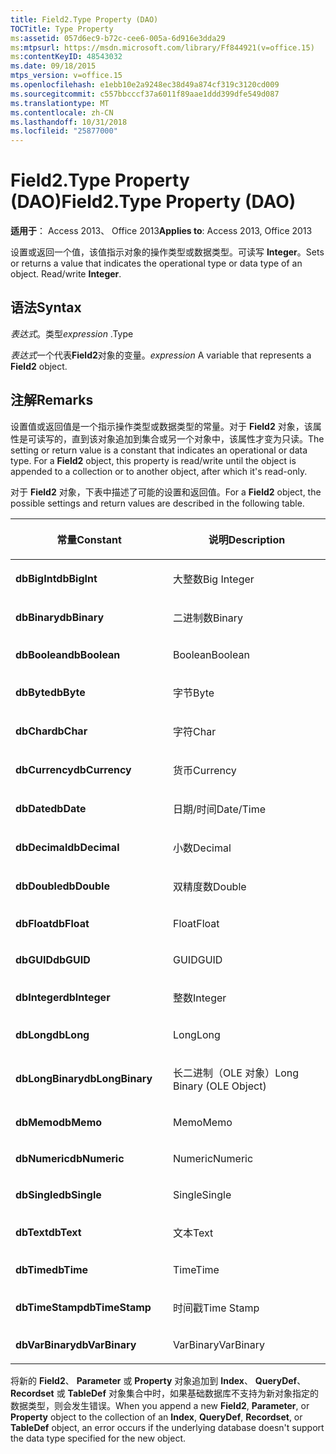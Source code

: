 ```yaml
---
title: Field2.Type Property (DAO)
TOCTitle: Type Property
ms:assetid: 057d6ec9-b72c-cee6-005a-6d916e3dda29
ms:mtpsurl: https://msdn.microsoft.com/library/Ff844921(v=office.15)
ms:contentKeyID: 48543032
ms.date: 09/18/2015
mtps_version: v=office.15
ms.openlocfilehash: e1ebb10e2a9248ec38d49a874cf319c3120cd009
ms.sourcegitcommit: c557bbcccf37a6011f89aae1ddd399dfe549d087
ms.translationtype: MT
ms.contentlocale: zh-CN
ms.lasthandoff: 10/31/2018
ms.locfileid: "25877000"
---
```

# <a name="field2type-property-dao"></a><span data-ttu-id="77cfc-102">Field2.Type Property (DAO)</span><span class="sxs-lookup"><span data-stu-id="77cfc-102">Field2.Type Property (DAO)</span></span>


<span data-ttu-id="77cfc-103">**适用于**： Access 2013、 Office 2013</span><span class="sxs-lookup"><span data-stu-id="77cfc-103">**Applies to**: Access 2013, Office 2013</span></span>

<span data-ttu-id="77cfc-p101">设置或返回一个值，该值指示对象的操作类型或数据类型。可读写 **Integer**。</span><span class="sxs-lookup"><span data-stu-id="77cfc-p101">Sets or returns a value that indicates the operational type or data type of an object. Read/write **Integer**.</span></span>

## <a name="syntax"></a><span data-ttu-id="77cfc-106">语法</span><span class="sxs-lookup"><span data-stu-id="77cfc-106">Syntax</span></span>

<span data-ttu-id="77cfc-107">*表达式*。类型</span><span class="sxs-lookup"><span data-stu-id="77cfc-107">*expression* .Type</span></span>

<span data-ttu-id="77cfc-108">*表达式*一个代表**Field2**对象的变量。</span><span class="sxs-lookup"><span data-stu-id="77cfc-108">*expression* A variable that represents a **Field2** object.</span></span>

## <a name="remarks"></a><span data-ttu-id="77cfc-109">注解</span><span class="sxs-lookup"><span data-stu-id="77cfc-109">Remarks</span></span>

<span data-ttu-id="77cfc-p102">设置值或返回值是一个指示操作类型或数据类型的常量。对于 **Field2** 对象，该属性是可读写的，直到该对象追加到集合或另一个对象中，该属性才变为只读。</span><span class="sxs-lookup"><span data-stu-id="77cfc-p102">The setting or return value is a constant that indicates an operational or data type. For a **Field2** object, this property is read/write until the object is appended to a collection or to another object, after which it's read-only.</span></span>

<span data-ttu-id="77cfc-112">对于 **Field2** 对象，下表中描述了可能的设置和返回值。</span><span class="sxs-lookup"><span data-stu-id="77cfc-112">For a **Field2** object, the possible settings and return values are described in the following table.</span></span>

<table>
<colgroup>
<col style="width: 50%" />
<col style="width: 50%" />
</colgroup>
<thead>
<tr class="header">
<th><p><span data-ttu-id="77cfc-113">常量</span><span class="sxs-lookup"><span data-stu-id="77cfc-113">Constant</span></span></p></th>
<th><p><span data-ttu-id="77cfc-114">说明</span><span class="sxs-lookup"><span data-stu-id="77cfc-114">Description</span></span></p></th>
</tr>
</thead>
<tbody>
<tr class="odd">
<td><p><span data-ttu-id="77cfc-115"><strong>dbBigInt</strong></span><span class="sxs-lookup"><span data-stu-id="77cfc-115"><strong>dbBigInt</strong></span></span></p></td>
<td><p><span data-ttu-id="77cfc-116">大整数</span><span class="sxs-lookup"><span data-stu-id="77cfc-116">Big Integer</span></span></p></td>
</tr>
<tr class="even">
<td><p><span data-ttu-id="77cfc-117"><strong>dbBinary</strong></span><span class="sxs-lookup"><span data-stu-id="77cfc-117"><strong>dbBinary</strong></span></span></p></td>
<td><p><span data-ttu-id="77cfc-118">二进制数</span><span class="sxs-lookup"><span data-stu-id="77cfc-118">Binary</span></span></p></td>
</tr>
<tr class="odd">
<td><p><span data-ttu-id="77cfc-119"><strong>dbBoolean</strong></span><span class="sxs-lookup"><span data-stu-id="77cfc-119"><strong>dbBoolean</strong></span></span></p></td>
<td><p><span data-ttu-id="77cfc-120">Boolean</span><span class="sxs-lookup"><span data-stu-id="77cfc-120">Boolean</span></span></p></td>
</tr>
<tr class="even">
<td><p><span data-ttu-id="77cfc-121"><strong>dbByte</strong></span><span class="sxs-lookup"><span data-stu-id="77cfc-121"><strong>dbByte</strong></span></span></p></td>
<td><p><span data-ttu-id="77cfc-122">字节</span><span class="sxs-lookup"><span data-stu-id="77cfc-122">Byte</span></span></p></td>
</tr>
<tr class="odd">
<td><p><span data-ttu-id="77cfc-123"><strong>dbChar</strong></span><span class="sxs-lookup"><span data-stu-id="77cfc-123"><strong>dbChar</strong></span></span></p></td>
<td><p><span data-ttu-id="77cfc-124">字符</span><span class="sxs-lookup"><span data-stu-id="77cfc-124">Char</span></span></p></td>
</tr>
<tr class="even">
<td><p><span data-ttu-id="77cfc-125"><strong>dbCurrency</strong></span><span class="sxs-lookup"><span data-stu-id="77cfc-125"><strong>dbCurrency</strong></span></span></p></td>
<td><p><span data-ttu-id="77cfc-126">货币</span><span class="sxs-lookup"><span data-stu-id="77cfc-126">Currency</span></span></p></td>
</tr>
<tr class="odd">
<td><p><span data-ttu-id="77cfc-127"><strong>dbDate</strong></span><span class="sxs-lookup"><span data-stu-id="77cfc-127"><strong>dbDate</strong></span></span></p></td>
<td><p><span data-ttu-id="77cfc-128">日期/时间</span><span class="sxs-lookup"><span data-stu-id="77cfc-128">Date/Time</span></span></p></td>
</tr>
<tr class="even">
<td><p><span data-ttu-id="77cfc-129"><strong>dbDecimal</strong></span><span class="sxs-lookup"><span data-stu-id="77cfc-129"><strong>dbDecimal</strong></span></span></p></td>
<td><p><span data-ttu-id="77cfc-130">小数</span><span class="sxs-lookup"><span data-stu-id="77cfc-130">Decimal</span></span></p></td>
</tr>
<tr class="odd">
<td><p><span data-ttu-id="77cfc-131"><strong>dbDouble</strong></span><span class="sxs-lookup"><span data-stu-id="77cfc-131"><strong>dbDouble</strong></span></span></p></td>
<td><p><span data-ttu-id="77cfc-132">双精度数</span><span class="sxs-lookup"><span data-stu-id="77cfc-132">Double</span></span></p></td>
</tr>
<tr class="even">
<td><p><span data-ttu-id="77cfc-133"><strong>dbFloat</strong></span><span class="sxs-lookup"><span data-stu-id="77cfc-133"><strong>dbFloat</strong></span></span></p></td>
<td><p><span data-ttu-id="77cfc-134">Float</span><span class="sxs-lookup"><span data-stu-id="77cfc-134">Float</span></span></p></td>
</tr>
<tr class="odd">
<td><p><span data-ttu-id="77cfc-135"><strong>dbGUID</strong></span><span class="sxs-lookup"><span data-stu-id="77cfc-135"><strong>dbGUID</strong></span></span></p></td>
<td><p><span data-ttu-id="77cfc-136">GUID</span><span class="sxs-lookup"><span data-stu-id="77cfc-136">GUID</span></span></p></td>
</tr>
<tr class="even">
<td><p><span data-ttu-id="77cfc-137"><strong>dbInteger</strong></span><span class="sxs-lookup"><span data-stu-id="77cfc-137"><strong>dbInteger</strong></span></span></p></td>
<td><p><span data-ttu-id="77cfc-138">整数</span><span class="sxs-lookup"><span data-stu-id="77cfc-138">Integer</span></span></p></td>
</tr>
<tr class="odd">
<td><p><span data-ttu-id="77cfc-139"><strong>dbLong</strong></span><span class="sxs-lookup"><span data-stu-id="77cfc-139"><strong>dbLong</strong></span></span></p></td>
<td><p><span data-ttu-id="77cfc-140">Long</span><span class="sxs-lookup"><span data-stu-id="77cfc-140">Long</span></span></p></td>
</tr>
<tr class="even">
<td><p><span data-ttu-id="77cfc-141"><strong>dbLongBinary</strong></span><span class="sxs-lookup"><span data-stu-id="77cfc-141"><strong>dbLongBinary</strong></span></span></p></td>
<td><p><span data-ttu-id="77cfc-142">长二进制（OLE 对象）</span><span class="sxs-lookup"><span data-stu-id="77cfc-142">Long Binary (OLE Object)</span></span></p></td>
</tr>
<tr class="odd">
<td><p><span data-ttu-id="77cfc-143"><strong>dbMemo</strong></span><span class="sxs-lookup"><span data-stu-id="77cfc-143"><strong>dbMemo</strong></span></span></p></td>
<td><p><span data-ttu-id="77cfc-144">Memo</span><span class="sxs-lookup"><span data-stu-id="77cfc-144">Memo</span></span></p></td>
</tr>
<tr class="even">
<td><p><span data-ttu-id="77cfc-145"><strong>dbNumeric</strong></span><span class="sxs-lookup"><span data-stu-id="77cfc-145"><strong>dbNumeric</strong></span></span></p></td>
<td><p><span data-ttu-id="77cfc-146">Numeric</span><span class="sxs-lookup"><span data-stu-id="77cfc-146">Numeric</span></span></p></td>
</tr>
<tr class="odd">
<td><p><span data-ttu-id="77cfc-147"><strong>dbSingle</strong></span><span class="sxs-lookup"><span data-stu-id="77cfc-147"><strong>dbSingle</strong></span></span></p></td>
<td><p><span data-ttu-id="77cfc-148">Single</span><span class="sxs-lookup"><span data-stu-id="77cfc-148">Single</span></span></p></td>
</tr>
<tr class="even">
<td><p><span data-ttu-id="77cfc-149"><strong>dbText</strong></span><span class="sxs-lookup"><span data-stu-id="77cfc-149"><strong>dbText</strong></span></span></p></td>
<td><p><span data-ttu-id="77cfc-150">文本</span><span class="sxs-lookup"><span data-stu-id="77cfc-150">Text</span></span></p></td>
</tr>
<tr class="odd">
<td><p><span data-ttu-id="77cfc-151"><strong>dbTime</strong></span><span class="sxs-lookup"><span data-stu-id="77cfc-151"><strong>dbTime</strong></span></span></p></td>
<td><p><span data-ttu-id="77cfc-152">Time</span><span class="sxs-lookup"><span data-stu-id="77cfc-152">Time</span></span></p></td>
</tr>
<tr class="even">
<td><p><span data-ttu-id="77cfc-153"><strong>dbTimeStamp</strong></span><span class="sxs-lookup"><span data-stu-id="77cfc-153"><strong>dbTimeStamp</strong></span></span></p></td>
<td><p><span data-ttu-id="77cfc-154">时间戳</span><span class="sxs-lookup"><span data-stu-id="77cfc-154">Time Stamp</span></span></p></td>
</tr>
<tr class="odd">
<td><p><span data-ttu-id="77cfc-155"><strong>dbVarBinary</strong></span><span class="sxs-lookup"><span data-stu-id="77cfc-155"><strong>dbVarBinary</strong></span></span></p></td>
<td><p><span data-ttu-id="77cfc-156">VarBinary</span><span class="sxs-lookup"><span data-stu-id="77cfc-156">VarBinary</span></span></p></td>
</tr>
</tbody>
</table>


<span data-ttu-id="77cfc-157">将新的 **Field2**、 **Parameter** 或 **Property** 对象追加到 **Index**、 **QueryDef**、 **Recordset** 或 **TableDef** 对象集合中时，如果基础数据库不支持为新对象指定的数据类型，则会发生错误。</span><span class="sxs-lookup"><span data-stu-id="77cfc-157">When you append a new **Field2**, **Parameter**, or **Property** object to the collection of an **Index**, **QueryDef**, **Recordset**, or **TableDef** object, an error occurs if the underlying database doesn't support the data type specified for the new object.</span></span>

